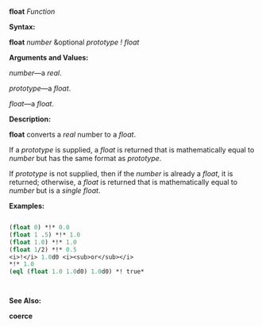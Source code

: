**float** *Function* 



**Syntax:** 



**float** *number* &amp;optional *prototype ! float* 



**Arguments and Values:** 



*number*—a *real*. 



*prototype*—a *float*. 



*float*—a *float*. 



**Description:** 



**float** converts a *real* number to a *float*. 



If a *prototype* is supplied, a *float* is returned that is mathematically equal to *number* but has the same format as *prototype*. 



If *prototype* is not supplied, then if the *number* is already a *float*, it is returned; otherwise, a *float* is returned that is mathematically equal to *number* but is a *single float*. 



**Examples:**
```lisp

(float 0) *!* 0.0 
(float 1 .5) *!* 1.0 
(float 1.0) *!* 1.0 
(float 1/2) *!* 0.5 
<i>!</i> 1.0d0 <i><sub>or</sub></i> 
*!* 1.0 
(eql (float 1.0 1.0d0) 1.0d0) *! true* 




```
**See Also:** 



**coerce** 



